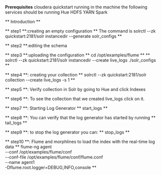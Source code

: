 **Prerequisites**
cloudera quickstart running in the machine
the following services should be running
Hue
HDFS
YARN
Spark

** Introduction **

** step1 **:creating an empty configuration
** The command is solrctl --zk quickstart:2181/solr instancedir --generate solr_configs **

 
** step2 **:editing the schema

 ** step3 **:uploading the configuration
  ** cd /opt/examples/flume **
 ** solrctl --zk quickstart:2181/solr instancedir --create live_logs ./solr_configs **

** step4 **: creating your collection
 ** solrctl --zk quickstart:2181/solr collection --create live_logs -s 1 **
 
  ** step5 **: Verify  collection in Solr by going to Hue and click Indexes

** step6 **: To see the collection that we created live_logs click on it.

** step7 **: Starting  Log Generator
** start_logs **

** step8 **: You can verify that the log generator has started by running 
** tail_logs **

** step9 **: to stop the log generator you can: 
** stop_logs **

** step10 **: Flume and morphlines to load the index with the real-time log data
       **  flume-ng agent \
                        --conf /opt/examples/flume/conf \
                        --conf-file /opt/examples/flume/conf/flume.conf \
                        --name agent1 \
                        -Dflume.root.logger=DEBUG,INFO,console **
                
